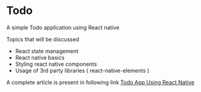# Todo

A simple Todo application using React native

Topics that will be discussed

- React state management
- React native basics
- Styling react native components
- Usage of 3rd party libraries ( react-native-elements )

A complete article is present in following link
[Todo App Using React Native](https://medium.com/@krishnadalam/todo-app-using-react-native-bd92cca50697)
